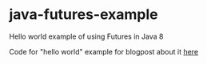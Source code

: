 # java-futures-example
Hello world example of using Futures in Java 8

Code for "hello world" example for blogpost about it
[here](https://medium.com/@daniel.blazevski/hello-world-example-of-futures-in-java-8-1d3b73caad02)

